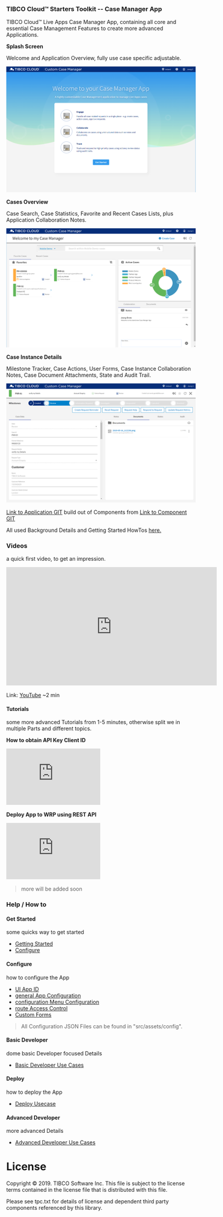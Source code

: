 ### TIBCO Cloud™ Starters Toolkit -- Case Manager App
TIBCO Cloud™ Live Apps Case Manager App, containing all core and essential Case Management Features to create more advanced Applications.

**Splash Screen**

Welcome and Application Overview, fully use case specific adjustable.

![alt-text](docs/img/cm-app1.png "Image")

**Cases Overview**

Case Search, Case Statistics, Favorite and Recent Cases Lists, plus Application Collaboration Notes.

![alt-text](docs/img/cm-app2.png "Image")

**Case Instance Details**

Milestone Tracker, Case Actions, User Forms, Case Instance Collaboration Notes, Case Document Attachments, State and Audit Trail.

![alt-text](docs/img/cm-app3.png "Image")

[Link to Application GIT](https://github.com/TIBCOSoftware/TCSTK-case-manager-app/)  build out of Components from [Link to Component GIT](https://tibcosoftware.github.io/TCSToolkit/Angular/components/liveapps/live-apps-actions/Actions/)

All used Background Details and Getting Started HowTos [here.](https://tibcosoftware.github.io/TCSToolkit/Angular/docs/1.%20Getting%20Started/)

### Videos 
a quick first video, to get an impression.

<iframe width="560" height="315" src="https://www.youtube.com/embed/x9qW8HhH-mM" frameborder="0" allow="accelerometer; autoplay; encrypted-media; gyroscope; picture-in-picture" allowfullscreen></iframe>

Link: [YouTube](https://youtu.be/x9qW8HhH-mM) ~2 min

#### Tutorials 
some more advanced Tutorials from 1-5 minutes, otherwise split we in multiple Parts and different topics.

**How to obtain API Key Client ID**

<iframe width="250" height="150" src="https://www.youtube.com/embed/MuzQDo1RPxU" frameborder="0" allow="accelerometer; autoplay; encrypted-media; gyroscope; picture-in-picture" allowfullscreen></iframe>

**Deploy App to WRP using REST API**

<iframe width="250" height="150" src="https://www.youtube.com/embed/vDnxcgUU974" frameborder="0" allow="accelerometer; autoplay; encrypted-media; gyroscope; picture-in-picture" allowfullscreen></iframe>

> more will be added soon

### Help / How to 
#### Get Started 
some quicks way to get started

- [Getting Started](docs/tutorials/001-Getting-started.md)
- [Configure](docs/tutorials/002-Configure.md)

#### Configure 
how to configure the App

- [UI App ID](src/assets/config/uiAppId.md)
- [general App Configuration](src/assets/config/generalAppConfig.md) 
- [configuration Menu Configuration](src/assets/config/configurationMenuConfig.md)
- [route Access Control](src/assets/config/routeAccessControl.md)
- [Custom Forms](src/assets/config/customForms.md) 

> All Configuration JSON Files can be found in "src/assets/config".

#### Basic Developer
dome basic Developer focused Details 

- [Basic Developer Use Cases](docs/tutorials/003-Basic-Developer.md)

#### Deploy 
how to deploy the App

- [Deploy Usecase](docs/tutorials/004-Deployment.md)

#### Advanced Developer
more advanced Details

- [Advanced Developer Use Cases](docs/tutorials/005-Advanced-Developer.md)

# License

Copyright © 2019. TIBCO Software Inc.
This file is subject to the license terms contained
in the license file that is distributed with this file.

Please see tpc.txt for details of license and dependent third party components referenced by this library.
